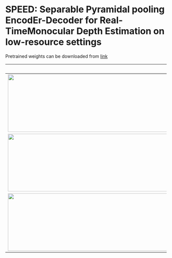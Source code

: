 # SPEED: Separable Pyramidal pooling EncodEr-Decoder for Real-TimeMonocular Depth Estimation on low-resource settings

<!--- Dataset can be downloaded from [link](https://drive.google.com/drive/folders/1Hzf2NrTJjgcV6zeWcLxJD8J0HvJ_urFy?usp=sharing) -->

Pretrained weights can be downloaded from [link](https://drive.google.com/drive/folders/1nz9LFSGWW_GiHkqmn7WLWzEopFxQmcXv?usp=sharing)


| RGB Image | Ground Truth | Prediction |
|:-------------------------:|:-------------------------:|:-------------------------:|
|<img width="1604" height="180" alt="screen shot 2017-08-07 at 12 18 15 pm" src="https://github.com/LorenzoPapa1699806/SPEED/blob/main/images/seq_19_RGB.png">|<img width="1604" height="180" alt="screen shot 2017-08-07 at 12 18 15 pm" src="https://github.com/LorenzoPapa1699806/SPEED/blob/main/images/seq_19_GT.png">|<img width="1604" height="180" alt="screen shot 2017-08-07 at 12 18 15 pm" src="https://github.com/LorenzoPapa1699806/SPEED/blob/main/images/seq_19_Pred.png">|
|<img width="1604" height="180" alt="screen shot 2017-08-07 at 12 18 15 pm" src="https://github.com/LorenzoPapa1699806/SPEED/blob/main/images/seq_14_RGB.png">|<img width="1604" height="180" alt="screen shot 2017-08-07 at 12 18 15 pm" src="https://github.com/LorenzoPapa1699806/SPEED/blob/main/images/seq_14_GT.png">|<img width="1604" height="180" alt="screen shot 2017-08-07 at 12 18 15 pm" src="https://github.com/LorenzoPapa1699806/SPEED/blob/main/images/seq_14_pred.png">|
|<img width="1604" height="180" alt="screen shot 2017-08-07 at 12 18 15 pm" src="https://github.com/LorenzoPapa1699806/SPEED/blob/main/images/seq_12_RGB.png">|<img width="1604" height="180" alt="screen shot 2017-08-07 at 12 18 15 pm" src="https://github.com/LorenzoPapa1699806/SPEED/blob/main/images/seq_12_GT.png">|<img width="1604" height="180" alt="screen shot 2017-08-07 at 12 18 15 pm" src="https://github.com/LorenzoPapa1699806/SPEED/blob/main/images/seq_12_Pred.png">|
